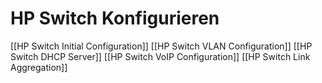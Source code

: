 # HP Switch Konfigurieren
[[HP Switch Initial Configuration]]
[[HP Switch VLAN Configuration]]
[[HP Switch DHCP Server]]
[[HP Switch VoIP Configuration]]
[[HP Switch Link Aggregation]]